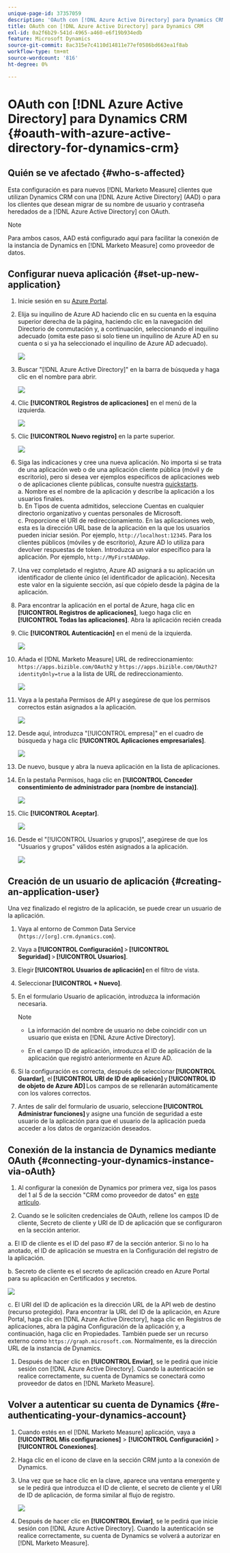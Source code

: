 ```yaml
---
unique-page-id: 37357059
description: 'OAuth con [!DNL Azure Active Directory] para Dynamics CRM: [!DNL Marketo Measure] - Documentación del producto'
title: OAuth con [!DNL Azure Active Directory] para Dynamics CRM
exl-id: 0a2f6b29-541d-4965-a460-e6f19b934edb
feature: Microsoft Dynamics
source-git-commit: 8ac315e7c4110d14811e77ef0586bd663ea1f8ab
workflow-type: tm+mt
source-wordcount: '816'
ht-degree: 0%

---
```


# OAuth con [!DNL Azure Active Directory] para Dynamics CRM {#oauth-with-azure-active-directory-for-dynamics-crm}

## Quién se ve afectado {#who-s-affected}

Esta configuración es para nuevos [!DNL Marketo Measure] clientes que utilizan Dynamics CRM con una [!DNL Azure Active Directory] (AAD) o para los clientes que desean migrar de su nombre de usuario y contraseña heredados de a [!DNL Azure Active Directory] con OAuth.

>[!NOTE]
>
>Para ambos casos, AAD está configurado aquí para facilitar la conexión de la instancia de Dynamics en [!DNL Marketo Measure] como proveedor de datos.

## Configurar nueva aplicación {#set-up-new-application}

1. Inicie sesión en su [Azure Portal](https://portal.azure.com/#home).

1. Elija su inquilino de Azure AD haciendo clic en su cuenta en la esquina superior derecha de la página, haciendo clic en la navegación del Directorio de conmutación y, a continuación, seleccionando el inquilino adecuado (omita este paso si solo tiene un inquilino de Azure AD en su cuenta o si ya ha seleccionado el inquilino de Azure AD adecuado).

   ![](assets/setup-2.png)

1. Buscar &quot;[!DNL Azure Active Directory]&quot; en la barra de búsqueda y haga clic en el nombre para abrir.

   ![](assets/setup-3.png)

1. Clic **[!UICONTROL Registros de aplicaciones]** en el menú de la izquierda.

   ![](assets/setup-4.png)

1. Clic **[!UICONTROL Nuevo registro]** en la parte superior.

   ![](assets/setup-5.png)

1. Siga las indicaciones y cree una nueva aplicación. No importa si se trata de una aplicación web o de una aplicación cliente pública (móvil y de escritorio), pero si desea ver ejemplos específicos de aplicaciones web o de aplicaciones cliente públicas, consulte nuestra [quickstarts](https://docs.microsoft.com/en-us/azure/active-directory/develop/v1-overview).\
   a. Nombre es el nombre de la aplicación y describe la aplicación a los usuarios finales.\
   b. En Tipos de cuenta admitidos, seleccione Cuentas en cualquier directorio organizativo y cuentas personales de Microsoft.\
   c. Proporcione el URI de redireccionamiento. En las aplicaciones web, esta es la dirección URL base de la aplicación en la que los usuarios pueden iniciar sesión. Por ejemplo, `http://localhost:12345`. Para los clientes públicos (móviles y de escritorio), Azure AD lo utiliza para devolver respuestas de token. Introduzca un valor específico para la aplicación. Por ejemplo, `http://MyFirstAADApp`.

1. Una vez completado el registro, Azure AD asignará a su aplicación un identificador de cliente único (el identificador de aplicación). Necesita este valor en la siguiente sección, así que cópielo desde la página de la aplicación.

1. Para encontrar la aplicación en el portal de Azure, haga clic en **[!UICONTROL Registros de aplicaciones]**, luego haga clic en **[!UICONTROL Todas las aplicaciones]**. Abra la aplicación recién creada

1. Clic **[!UICONTROL Autenticación]** en el menú de la izquierda.

   ![](assets/setup-9.png)

1. Añada el [!DNL Marketo Measure] URL de redireccionamiento: `https://apps.bizible.com/OAuth2` y `https://apps.bizible.com/OAuth2?identityOnly=true` a la lista de URL de redireccionamiento.

   ![](assets/setup-10.png)

1. Vaya a la pestaña Permisos de API y asegúrese de que los permisos correctos están asignados a la aplicación.

   ![](assets/setup-10a.png)

1. Desde aquí, introduzca &quot;[!UICONTROL empresa]&quot; en el cuadro de búsqueda y haga clic **[!UICONTROL Aplicaciones empresariales]**.

   ![](assets/setup-11.png)

1. De nuevo, busque y abra la nueva aplicación en la lista de aplicaciones.

1. En la pestaña Permisos, haga clic en **[!UICONTROL Conceder consentimiento de administrador para (nombre de instancia)]**.

   ![](assets/setup-13a.png)

1. Clic **[!UICONTROL Aceptar]**.

   ![](assets/setup-13b.png)

1. Desde el &quot;[!UICONTROL Usuarios y grupos]&quot;, asegúrese de que los &quot;Usuarios y grupos&quot; válidos estén asignados a la aplicación.

   ![](assets/setup-14.png)

## Creación de un usuario de aplicación {#creating-an-application-user}

Una vez finalizado el registro de la aplicación, se puede crear un usuario de la aplicación.

1. Vaya al entorno de Common Data Service (`https://[org].crm.dynamics.com`).

1. Vaya a **[!UICONTROL Configuración]** > **[!UICONTROL Seguridad]** > **[!UICONTROL Usuarios]**.

1. Elegir **[!UICONTROL Usuarios de aplicación]** en el filtro de vista.

1. Seleccionar **[!UICONTROL + Nuevo]**.

1. En el formulario Usuario de aplicación, introduzca la información necesaria.

   >[!NOTE]
   >
   >* La información del nombre de usuario no debe coincidir con un usuario que exista en [!DNL Azure Active Directory].
   >
   >* En el campo ID de aplicación, introduzca el ID de aplicación de la aplicación que registró anteriormente en Azure AD.

1. Si la configuración es correcta, después de seleccionar **[!UICONTROL Guardar]**, el **[!UICONTROL URI de ID de aplicación]** y **[!UICONTROL ID de objeto de Azure AD]** Los campos de se rellenarán automáticamente con los valores correctos.

1. Antes de salir del formulario de usuario, seleccione **[!UICONTROL Administrar funciones]** y asigne una función de seguridad a este usuario de la aplicación para que el usuario de la aplicación pueda acceder a los datos de organización deseados.

## Conexión de la instancia de Dynamics mediante OAuth {#connecting-your-dynamics-instance-via-oAuth}

1. Al configurar la conexión de Dynamics por primera vez, siga los pasos del 1 al 5 de la sección &quot;CRM como proveedor de datos&quot; en [este artículo](/help/marketo-measure-and-dynamics/getting-started-with-marketo-measure-and-dynamics/microsoft-dynamics-crm-installation-guide.md).

1. Cuando se le soliciten credenciales de OAuth, rellene los campos ID de cliente, Secreto de cliente y URI de ID de aplicación que se configuraron en la sección anterior.

a. El ID de cliente es el ID del paso #7 de la sección anterior. Si no lo ha anotado, el ID de aplicación se muestra en la Configuración del registro de la aplicación.

b. Secreto de cliente es el secreto de aplicación creado en Azure Portal para su aplicación en Certificados y secretos.

![](assets/creating-2e.png)

c. El URI del ID de aplicación es la dirección URL de la API web de destino (recurso protegido). Para encontrar la URL del ID de la aplicación, en Azure Portal, haga clic en [!DNL Azure Active Directory], haga clic en Registros de aplicaciones, abra la página Configuración de la aplicación y, a continuación, haga clic en Propiedades. También puede ser un recurso externo como `https://graph.microsoft.com`. Normalmente, es la dirección URL de la instancia de Dynamics.

1. Después de hacer clic en **[!UICONTROL Enviar]**, se le pedirá que inicie sesión con [!DNL Azure Active Directory]. Cuando la autenticación se realice correctamente, su cuenta de Dynamics se conectará como proveedor de datos en [!DNL Marketo Measure].

## Volver a autenticar su cuenta de Dynamics {#re-authenticating-your-dynamics-account}

1. Cuando estés en el [!DNL Marketo Measure] aplicación, vaya a **[!UICONTROL Mis configuraciones]** > **[!UICONTROL Configuración]** > **[!UICONTROL Conexiones]**.

1. Haga clic en el icono de clave en la sección CRM junto a la conexión de Dynamics.

1. Una vez que se hace clic en la clave, aparece una ventana emergente y se le pedirá que introduzca el ID de cliente, el secreto de cliente y el URI de ID de aplicación, de forma similar al flujo de registro.

   ![](assets/re-authenticating-3.png)

1. Después de hacer clic en **[!UICONTROL Enviar]**, se le pedirá que inicie sesión con [!DNL Azure Active Directory]. Cuando la autenticación se realice correctamente, su cuenta de Dynamics se volverá a autorizar en [!DNL Marketo Measure].
